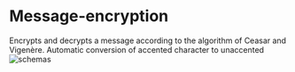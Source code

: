 # Message-encryption
 Encrypts and decrypts a message according to the algorithm of Ceasar and Vigenère. Automatic conversion of accented character to unaccented
![schemas](https://i.ibb.co/kDRSrHR/cons.png)
